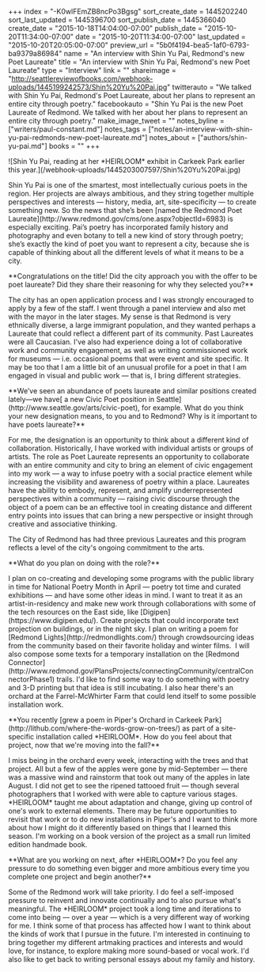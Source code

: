 +++
index = "-K0wlFEmZB8ncPo3Bgsg"
sort_create_date = 1445202240
sort_last_updated = 1445396700
sort_publish_date = 1445366040
create_date = "2015-10-18T14:04:00-07:00"
publish_date = "2015-10-20T11:34:00-07:00"
date = "2015-10-20T11:34:00-07:00"
last_updated = "2015-10-20T20:05:00-07:00"
preview_url = "5b0f4194-bea5-1af0-6793-ba9379a86984"
name = "An interview with Shin Yu Pai, Redmond's new Poet Laureate"
title = "An interview with Shin Yu Pai, Redmond's new Poet Laureate"
type = "Interview"
link = ""
shareimage = "http://seattlereviewofbooks.com/webhook-uploads/1445199242573/Shin%20Yu%20Pai.jpg"
twitterauto = "We talked with Shin Yu Pai, Redmond's Poet Laureate, about her plans to represent an entire city through poetry."
facebookauto = "Shin Yu Pai is the new Poet Laureate of Redmond. We talked with her about her plans to represent an entire city through poetry."
make_image_tweet = ""
notes_byline = ["writers/paul-constant.md"]
notes_tags = ["notes/an-interview-with-shin-yu-pai-redmonds-new-poet-laureate.md"]
notes_about = ["authors/shin-yu-pai.md"]
books = ""
+++
<p class="image image-left">![Shin Yu Pai, reading at her *HEIRLOOM* exhibit in Carkeek Park earlier this year.](/webhook-uploads/1445203007597/Shin%20Yu%20Pai.jpg)</p>

<p class="intro">Shin Yu Pai is one of the smartest, most intellectually curious poets in the region. Her projects are always ambitious, and they string together multiple perspectives and interests — history, media, art, site-specificity — to create something new. So the news that she’s been [named the Redmond Poet Laureate](http://www.redmond.gov/cms/one.aspx?objectId=6983) is especially exciting. Pai’s poetry has incorporated family history and photography and even botany to tell a new kind of story through poetry; she’s exactly the kind of poet you want to represent a city, because she is capable of thinking about all the different levels of what it means to be a city.</p>

<p class="noindent">**Congratulations on the title! Did the city approach you with the offer to be poet laureate? Did they share their reasoning for why they selected you?**</p>

<p class="noindent">The city has an open application process and I was strongly encouraged to apply by a few of the staff. I went through a panel interview and also met with the mayor in the later stages. My sense is that Redmond is very ethnically diverse, a large immigrant population, and they wanted perhaps a Laureate that could reflect a different part of its community. Past Laureates were all Caucasian. I've also had experience doing a lot of collaborative work and community engagement, as well as writing commissioned work for museums — i.e. occasional poems that were event and site specific. It may be too that I am a little bit of an unusual profile for a poet in that I am engaged in visual and public work — that is, I bring different strategies.</p>


<p class="noindent">**We’ve seen an abundance of poets laureate and similar positions created lately—we have[ a new Civic Poet position in Seattle](http://www.seattle.gov/arts/civic-poet), for example. What do you think your new designation means, to you and to Redmond? Why is it important to have poets laureate?**</p>

<p class="noindent">For me, the designation is an opportunity to think about a different kind of collaboration. Historically, I have worked with individual artists or groups of artists. The role as Poet Laureate represents an opportunity to collaborate with an entire community and city to bring an element of civic engagement into my work — a way to infuse poetry with a social practice element while increasing the visibility and awareness of poetry within a place. Laureates have the ability to embody, represent, and amplify underrepresented perspectives within a community — raising civic discourse through the object of a poem can be an effective tool in creating distance and different entry points into issues that can bring a new perspective or insight through creative and associative thinking.</p> 

The City of Redmond has had three previous Laureates and this program reflects a level of the city's ongoing commitment to the arts.

<p class="noindent">**What do you plan on doing with the role?**</p>

<p class="noindent">I plan on co-creating and developing some programs with the public library in time for National Poetry Month in April — poetry tot time and curated exhibitions — and have some other ideas in mind. I want to treat it as an artist-in-residency and make new work through collaborations with some of the tech resources on the East side, like [Digipen](https://www.digipen.edu/). Create projects that could incorporate text projection on buildings, or in the night sky. I plan on writing a poem for [Redmond Lights](http://redmondlights.com/) through crowdsourcing ideas from the community based on their favorite holiday and winter films.  I will also compose some texts for a temporary installation on the [Redmond Connector](http://www.redmond.gov/PlansProjects/connectingCommunity/centralConnectorPhase1) trails. I'd like to find some way to do something with poetry and 3-D printing but that idea is still incubating. I also hear there's an orchard at the Farrel-McWhirter Farm that could lend itself to some possible installation work.</p>

<p class="noindent">**You recently [grew a poem in Piper's Orchard in Carkeek Park](http://lithub.com/where-the-words-grow-on-trees/) as part of a site-specific installation called *HEIRLOOM*. How do you feel about that project, now that we're moving into the fall?**</p>

<p class="noindent">I miss being in the orchard every week, interacting with the trees and that project. All but a few of the apples were gone by mid-September — there was a massive wind and rainstorm that took out many of the apples in late August. I did not get to see the ripened tattooed fruit — though several photographers that I worked with were able to capture various stages. *HEIRLOOM* taught me about adaptation and change, giving up control of one's work to external elements. There may be future opportunities to revisit that work or to do new installations in Piper's and I want to think more about how I might do it differently based on things that I learned this season. I'm working on a book version of the project as a small run limited edition handmade book.</p>

<p class="noindent">**What are you working on next, after *HEIRLOOM*? Do you feel any pressure to do something even bigger and more ambitious every time you complete one project and begin another?**</p>

<p class="noindent">Some of the Redmond work will take priority. I do feel a self-imposed pressure to reinvent and innovate continually and to also pursue what's meaningful. The *HEIRLOOM* project took a long time and iterations to come into being — over a year — which is a very different way of working for me. I think some of that process has affected how I want to think about the kinds of work that I pursue in the future. I'm interested in continuing to bring together my different artmaking practices and interests and would love, for instance, to explore making more sound-based or vocal work. I'd also like to get back to writing personal essays about my family and history.</p>